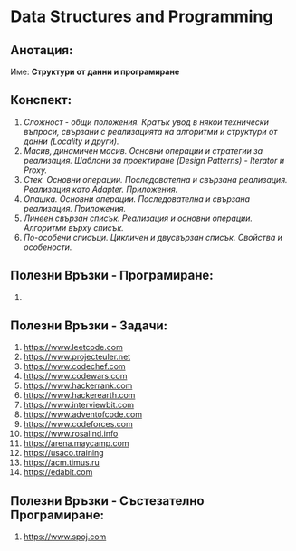 # Data Structures and Programming



## Анотация:

Име: **Структури от данни и програмиране**



## Конспект:

1. *Сложност - общи положения. Кратък увод в някои технически въпроси, свързани с реализацията на алгоритми и структури от данни (Locality и други).*
2. *Масив, динамичен масив. Основни операции и стратегии за реализация. Шаблони за проектиране (Design Patterns) - Iterator и Proxy.*
3. *Стек. Основни операции. Последователна и свързана реализация. Реализация като Adapter. Приложения.*
4. *Опашка. Основни операции. Последователна и свързана реализация. Приложения.*
5. *Линеен свързан списък. Реализация и основни операции. Алгоритми върху списък.*
6. *По-особени списъци. Цикличен и двусвързан списък. Свойства и особености.*


## Полезни Връзки - Програмиране:

1. 


## Полезни Връзки - Задачи:

1. https://www.leetcode.com
2. https://www.projecteuler.net
3. https://www.codechef.com
4. https://www.codewars.com
5. https://www.hackerrank.com
6. https://www.hackerearth.com
7. https://www.interviewbit.com
8. https://www.adventofcode.com
9. https://www.codeforces.com
10. https://www.rosalind.info
11. https://arena.maycamp.com
12. https://usaco.training
13. https://acm.timus.ru
14. https://edabit.com


## Полезни Връзки - Състезателно Програмиране:

1. https://www.spoj.com

